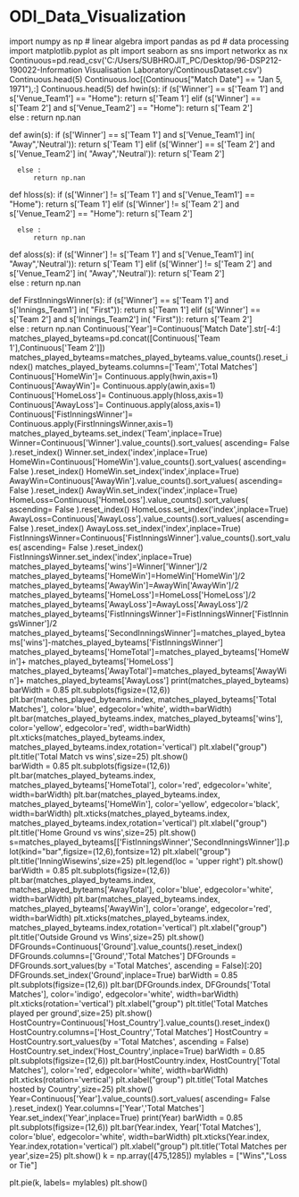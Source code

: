 # ODI_Data_Visualization
import numpy as np # linear algebra
import pandas as pd # data processing
import matplotlib.pyplot as plt
import seaborn as sns
import networkx as nx 
Continuous=pd.read_csv('C:/Users/SUBHROJIT_PC/Desktop/96-DSP212-190022-Information Visualisation Laboratory/ContinousDataset.csv')
Continuous.head(5)
Continuous.loc[(Continuous["Match Date"] == "Jan 5, 1971"),:] 
Continuous.head(5)
def hwin(s):
      if (s['Winner'] == s['Team 1']  and s['Venue_Team1'] == "Home"):
              return s['Team 1']
      elif (s['Winner'] == s['Team 2']  and s['Venue_Team2'] == "Home"):
              return s['Team 2']              
      else :
          return np.nan

def awin(s):
      if (s['Winner'] == s['Team 1']  and s['Venue_Team1'] in( "Away",'Neutral')):
              return s['Team 1']
      elif (s['Winner'] == s['Team 2']  and s['Venue_Team2'] in( "Away",'Neutral')):
              return s['Team 2']
              
      else :
          return np.nan

def hloss(s):
      if (s['Winner'] != s['Team 1']  and s['Venue_Team1'] == "Home"):
              return s['Team 1']
      elif (s['Winner'] != s['Team 2']  and s['Venue_Team2'] == "Home"):
              return s['Team 2']
              
      else :
          return np.nan

def aloss(s):
      if (s['Winner'] != s['Team 1']  and s['Venue_Team1'] in( "Away",'Neutral')):
              return s['Team 1']
      elif (s['Winner'] != s['Team 2']  and s['Venue_Team2'] in( "Away",'Neutral')):
              return s['Team 2']          
      else :
          return np.nan
        
def FirstInningsWinner(s):
      if (s['Winner'] == s['Team 1']  and s['Innings_Team1'] in( "First")):
              return s['Team 1']
      elif (s['Winner'] == s['Team 2']  and s['Innings_Team2'] in( "First")):
              return s['Team 2']          
      else :
          return np.nan
Continuous['Year']=Continuous['Match Date'].str[-4:]
matches_played_byteams=pd.concat([Continuous['Team 1'],Continuous['Team 2']])
matches_played_byteams=matches_played_byteams.value_counts().reset_index()
matches_played_byteams.columns=['Team','Total Matches']
Continuous['HomeWin']= Continuous.apply(hwin,axis=1)
Continuous['AwayWin']= Continuous.apply(awin,axis=1)
Continuous['HomeLoss']= Continuous.apply(hloss,axis=1)
Continuous['AwayLoss']= Continuous.apply(aloss,axis=1)
Continuous['FistInningsWinner']= Continuous.apply(FirstInningsWinner,axis=1)
matches_played_byteams.set_index('Team',inplace=True)
Winner=Continuous['Winner'].value_counts().sort_values( ascending= False ).reset_index()
Winner.set_index('index',inplace=True)
HomeWin=Continuous['HomeWin'].value_counts().sort_values( ascending= False ).reset_index()
HomeWin.set_index('index',inplace=True)
AwayWin=Continuous['AwayWin'].value_counts().sort_values( ascending= False ).reset_index()
AwayWin.set_index('index',inplace=True)
HomeLoss=Continuous['HomeLoss'].value_counts().sort_values( ascending= False ).reset_index()
HomeLoss.set_index('index',inplace=True)
AwayLoss=Continuous['AwayLoss'].value_counts().sort_values( ascending= False ).reset_index()
AwayLoss.set_index('index',inplace=True)
FistInningsWinner=Continuous['FistInningsWinner'].value_counts().sort_values( ascending= False ).reset_index()
FistInningsWinner.set_index('index',inplace=True)
matches_played_byteams['wins']=Winner['Winner']/2
matches_played_byteams['HomeWin']=HomeWin['HomeWin']/2
matches_played_byteams['AwayWin']=AwayWin['AwayWin']/2
matches_played_byteams['HomeLoss']=HomeLoss['HomeLoss']/2
matches_played_byteams['AwayLoss']=AwayLoss['AwayLoss']/2
matches_played_byteams['FistInningsWinner']=FistInningsWinner['FistInningsWinner']/2
matches_played_byteams['SecondInningsWinner']=matches_played_byteams['wins']-matches_played_byteams['FistInningsWinner']
matches_played_byteams['HomeTotal']=matches_played_byteams['HomeWin']+ matches_played_byteams['HomeLoss']
matches_played_byteams['AwayTotal']=matches_played_byteams['AwayWin']+ matches_played_byteams['AwayLoss']
print(matches_played_byteams)
barWidth = 0.85
plt.subplots(figsize=(12,6))
plt.bar(matches_played_byteams.index, matches_played_byteams['Total Matches'], color='blue', edgecolor='white', width=barWidth)
plt.bar(matches_played_byteams.index, matches_played_byteams['wins'], color='yellow', edgecolor='red', width=barWidth)
plt.xticks(matches_played_byteams.index, matches_played_byteams.index,rotation='vertical')
plt.xlabel("group")
plt.title('Total Match vs wins',size=25)
plt.show()  
barWidth = 0.85
plt.subplots(figsize=(12,6))
plt.bar(matches_played_byteams.index, matches_played_byteams['HomeTotal'], color='red', edgecolor='white', width=barWidth)
plt.bar(matches_played_byteams.index, matches_played_byteams['HomeWin'], color='yellow', edgecolor='black', width=barWidth)
plt.xticks(matches_played_byteams.index, matches_played_byteams.index,rotation='vertical')
plt.xlabel("group")
plt.title('Home Ground vs wins',size=25)
plt.show() 
s=matches_played_byteams[['FistInningsWinner','SecondInningsWinner']].plot(kind="bar",figsize=(12,6),fontsize=12) 
plt.xlabel("group")
plt.title('InningWisewins',size=25)
plt.legend(loc = 'upper right')
plt.show()
barWidth = 0.85
plt.subplots(figsize=(12,6))
plt.bar(matches_played_byteams.index, matches_played_byteams['AwayTotal'], color='blue', edgecolor='white', width=barWidth)
plt.bar(matches_played_byteams.index, matches_played_byteams['AwayWin'], color='orange', edgecolor='red', width=barWidth)
plt.xticks(matches_played_byteams.index, matches_played_byteams.index,rotation='vertical')
plt.xlabel("group")
plt.title('Outside Ground vs Wins',size=25)
plt.show() 
DFGrounds=Continuous['Ground'].value_counts().reset_index()
DFGrounds.columns=['Ground','Total Matches']
DFGrounds = DFGrounds.sort_values(by ='Total Matches', ascending = False)[:20]
DFGrounds.set_index('Ground',inplace=True)
barWidth = 0.85
plt.subplots(figsize=(12,6))
plt.bar(DFGrounds.index, DFGrounds['Total Matches'], color='indigo', edgecolor='white', width=barWidth)
plt.xticks(rotation='vertical')
plt.xlabel("group")
plt.title('Total Matches played per ground',size=25)
plt.show()
HostCountry=Continuous['Host_Country'].value_counts().reset_index()
HostCountry.columns=['Host_Country','Total Matches']
HostCountry = HostCountry.sort_values(by ='Total Matches', ascending = False)
HostCountry.set_index('Host_Country',inplace=True)
barWidth = 0.85
plt.subplots(figsize=(12,6))
plt.bar(HostCountry.index, HostCountry['Total Matches'], color='red', edgecolor='white', width=barWidth)
plt.xticks(rotation='vertical')
plt.xlabel("group")
plt.title('Total Matches hosted by Country',size=25)
plt.show()
Year=Continuous['Year'].value_counts().sort_values( ascending= False ).reset_index()
Year.columns=['Year','Total Matches']
Year.set_index('Year',inplace=True)
print(Year)
barWidth = 0.85
plt.subplots(figsize=(12,6))
plt.bar(Year.index, Year['Total Matches'], color='blue', edgecolor='white', width=barWidth)
plt.xticks(Year.index, Year.index,rotation='vertical')
plt.xlabel("group")
plt.title('Total Matches per year',size=25)
plt.show() 
k = np.array([475,1285])
mylables = ["Wins","Loss or Tie"]

plt.pie(k, labels= mylables)
plt.show()
